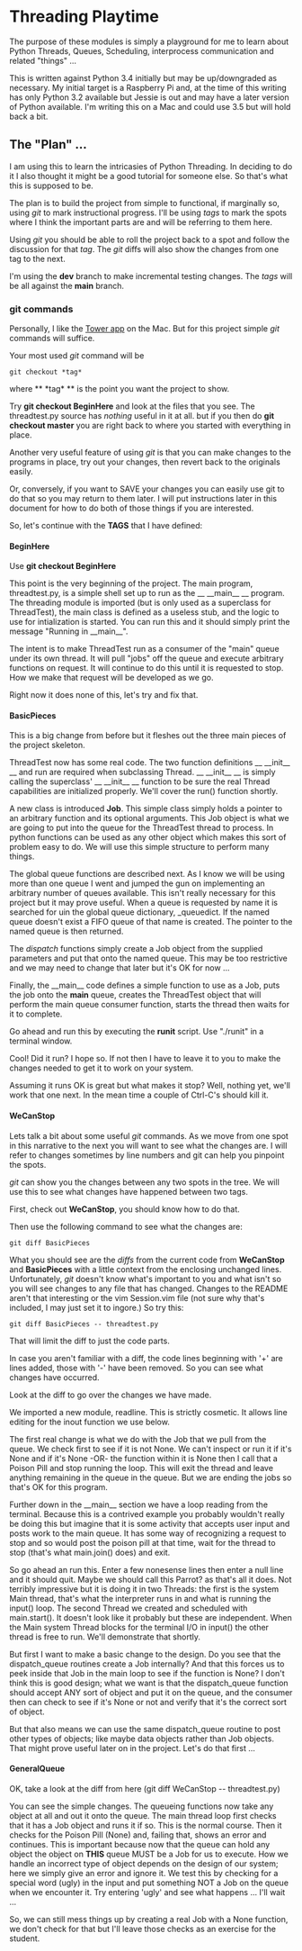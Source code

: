 # Threading Playtime

The purpose of these modules is simply a playground for me to learn about
Python Threads, Queues, Scheduling, interprocess communication
and related "things" ...

This is written against Python 3.4 initially but may be up/downgraded as necessary.
My initial target is a Raspberry Pi and, at the time of this writing has only Python 3.2
available but Jessie is out and may have a later version of Python available.
I'm writing this on a Mac and could use 3.5 but will hold back a bit.

## The "Plan" ...

I am using this to learn the intricasies of Python Threading. In deciding to do it
I also thought it might be a good tutorial for someone else.  So that's what this is
supposed to be.

The plan is to build the project from simple to functional, if marginally so, using *git*
to mark instructional progress. I'll be using *tags* to mark the spots where I think the
important parts are and will be referring to them here.

Using *git* you should be able to roll the project back to a spot and follow the discussion
for that *tag*. The *git* diffs will also show the changes from one tag to the next.

I'm using the **dev** branch to make incremental testing changes.
The *tags* will be all against the **main** branch.

### git commands

Personally, I like the [Tower app](http://git-tower.com) on the Mac. But for this project
simple *git* commands will suffice.

Your most used *git* command will be

```
git checkout *tag*
```

where ** \*tag\* ** is the point you want the project to show.

Try **git checkout BeginHere** and look at the files that you see. The threadtest.py
source has *nothing* useful in it at all. but if you then do **git checkout master**
you are right back to where you started with everything in place.

Another very useful feature of using *git* is that you can make changes to the programs
in place, try out your changes, then revert back to the originals easily.

Or, conversely, if you want to SAVE your changes you can easily use git to do that so
you may return to them later.  I will put instructions later in this document for how to
do both of those things if you are interested.

So, let's continue with the **TAGS** that I have defined:

#### BeginHere

Use **git checkout BeginHere**

This point is the very beginning of the project. The main program, threadtest.py, is
a simple shell set up to run as the __ \_\_main\_\_ __ program. The threading module is imported
(but is only used as a superclass for ThreadTest), the main class is defined as a
useless stub, and the logic to use for intialization is started. You can run this and it
should simply print the message "Running in \_\_main\_\_".

The intent is to make ThreadTest run as a consumer of the "main" queue under its own thread.
It will pull "jobs" off the queue and execute arbitrary functions on request. It will continue
to do this until it is requested to stop. How we make that request will be developed as we go.

Right now it does none of this, let's try and fix that.

#### BasicPieces

This is a big change from before but it fleshes out the three main pieces of the project skeleton.

ThreadTest now has some real code. The two function definitions __ \_\_init\_\_ __ and run are required
when subclassing Thread. __ \_\_init\_\_ __ is simply calling the superclass' __ \_\_init\_\_ __ function to be
sure the real Thread capabilities are initialized properly. We'll cover the run() function
shortly.

A new class is introduced **Job**. This simple class simply holds a pointer to an arbitrary
function and its optional arguments. This Job object is what we are going to put into the queue
for the ThreadTest thread to process. In python functions can be used as any other object which
makes this sort of problem easy to do. We will use this simple structure to perform many things.

The global queue functions are described next. As I know we will be using more than one queue I went
and jumped the gun on implementing an arbitrary number of queues available. This isn't really
necessary for this project but it may prove useful. When a queue is requested by name it is searched
for uin the global queue dictionary, \_queuedict. If the named queue doesn't exist a FIFO queue of
that name is created. The pointer to the named queue is then returned.

The _dispatch_ functions simply create a Job object from the supplied parameters and put that onto the named
queue. This may be too restrictive and we may need to change that later but it's OK for now ...

Finally, the \_\_main\_\_ code defines a simple function to use as a Job, puts the job onto the **main**
queue, creates the ThreadTest object
that will perform the main queue consumer function, starts the thread then waits for it to complete.

Go ahead and run this by executing the **runit** script.  Use "./runit" in a terminal window.

Cool! Did it run? I hope so. If not then I have to leave it to you to make the changes needed to
get it to work on your system.

Assuming it runs OK is great but what makes it stop? Well, nothing yet, we'll work that one next.
In the mean time a couple of Ctrl-C's should kill it.

#### WeCanStop

Lets talk a bit about some useful *git* commands. As we move from one spot in this narrative to the next you
will want to see what the changes are.
I will refer to changes sometimes by line numbers and git can help you pinpoint the spots.

*git* can show you the changes between any two spots in the tree. We will use this to see what changes have
happened between two tags.

First, check out **WeCanStop**, you should know how to do that.

Then use the following command to see what the changes are:

```
git diff BasicPieces
```

What you should see are the *diffs* from the current code from **WeCanStop** and **BasicPieces** with a little context
from the enclosing unchanged lines.
Unfortunately, *git* doesn't know what's important to you and what isn't so you will see changes to any file that has changed.
Changes to the README aren't that interesting or the vim Session.vim file (not sure why that's included, I may just
set it to ingore.)
So try this:

```
git diff BasicPieces -- threadtest.py
```

That will limit the diff to just the code parts.

In case you aren't familiar with a diff, the code lines beginning with '+' are lines added, those with '-' have been removed.
So you can see what changes have occurred.

Look at the diff to go over the changes we have made.

We imported a new module, readline. This is strictly cosmetic. It allows line editing for the inout function we use below.

The first real change is what we do with the Job that we pull from the queue. We check first to see if it is not None.
We can't inspect or run it if it's None and if it's None -OR- the function within it is None then I call that a
Poison Pill and stop running the loop.
This will exit the thread and leave anything remaining in the queue in the queue.
But we are ending the jobs so that's OK for this program.

Further down in the \_\_main\_\_ section we have a loop reading from the terminal.
Because this is a contrived example you probably wouldn't really be doing this but imagine that it is some activity
that accepts user input and posts work to the main queue.
It has some way of recognizing a request to stop and so would post the poison pill at that time, wait for the thread to
stop (that's what main.join() does) and exit.

So go ahead an run this.
Enter a few nonesense lines then enter a null line and it should quit.
Maybe we should call this Parrot? as that's all it does.
Not terribly impressive but it is doing it in two Threads: the first is the system Main thread, that's what
the interpreter runs in and what is running the input() loop.
The second Thread we created and scheduled with main.start().
It doesn't look like it probably but these are independent.
When the Main system Thread blocks for the terminal I/O in input() the other thread is free to run.
We'll demonstrate that shortly.

But first I want to make a basic change to the design.
Do you see that the dispatch_queue routines create a Job internally?
And that this forces us to peek inside that Job in the main loop to see if the function is None?
I don't think this is good design; what we want is that the dispatch_queue function should accept ANY sort of object
and put it on the queue, and the consumer then can check to see if it's None or not and verify that it's the
correct sort of object.

But that also means we can use the same dispatch_queue routine to post other types of objects; like maybe data
objects rather than Job objects.
That might prove useful later on in the project.
Let's do that first ...

#### GeneralQueue

OK, take a look at the diff from here (git diff WeCanStop -- threadtest.py)

You can see the simple changes.
The queueing functions now take any object at all and out it onto the queue.
The main thread loop first checks that it has a Job object and runs it if so.
This is the normal course.
Then it checks for the Poison Pill (None) and, failing that, shows an error and continues.
This is important because now that the queue can hold any object the object on **THIS** queue MUST be a Job
for us to execute.
How we handle an incorrect type of object depends on the design of our system; here we simply give an
error and ignore it.
We test this by checking for a special word (ugly) in the input and put something NOT a Job on the queue
when we encounter it.
Try entering 'ugly' and see what happens ... I'll wait ...

So, we can still mess things up by creating a real Job with a None function, we don't check for that but I'll
leave those checks as an exercise for the student.

